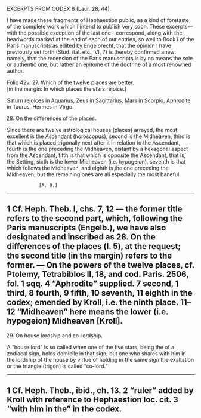 EXCERPTS FROM CODEX 8 (Laur. 28, 44).

I have made these fragments of Hephaestion public, as a kind of foretaste of the complete work which I intend to publish very soon. These excerpts—with the possible exception of the last one—correspond, along with the headwords marked at the end of each of our entries, so well to Book I of the Paris manuscripts as edited by Engelbrecht, that the opinion I have previously set forth (Stud. ital. etc., VI, 7) is thereby confirmed anew: namely, that the recension of the Paris manuscripts is by no means the sole or authentic one, but rather an epitome of the doctrine of a most renowned author.

Folio 42v. 27. Which of the twelve places are better.  
[in the margin: In which places the stars rejoice.]

Saturn rejoices in Aquarius, Zeus in Sagittarius, Mars in Scorpio, Aphrodite in Taurus, Hermes in Virgo.

28. On the differences of the places.

Since there are twelve astrological houses (places) arrayed, the most excellent is the Ascendant (horoscopus), second is the Midheaven, third is that which is placed trigonally next after it in relation to the Ascendant, fourth is the one preceding the Midheaven, distant by a hexagonal aspect from the Ascendant, fifth is that which is opposite the Ascendant, that is, the Setting, sixth is the lower Midheaven (i.e. hypogeion), seventh is that which follows the Midheaven, and eighth is the one preceding the Midheaven; but the remaining ones are all especially the most baneful.

                [A. O.]

---
1 Cf. Heph. Theb. I, chs. 7, 12 — the former title refers to the second part, which, following the Paris manuscripts (Engelb.), we have also designated and inscribed as 28. On the differences of the places (l. 5), at the request; the second title (in the margin) refers to the former. — On the powers of the twelve places, cf. Ptolemy, Tetrabiblos II, 18, and cod. Paris. 2506, fol. 1 sqq. 4 “Aphrodite” supplied. 7 second, 1 third, 8 fourth, 9 fifth, 10 seventh, 11 eighth in the codex; emended by Kroll, i.e. the ninth place. 11–12 “Midheaven” here means the lower (i.e. hypogeion) Midheaven [Kroll].
---

29. On house lordship and co-lordship.

A “house lord” is so called when one of the five stars, being the <ruler> of a zodiacal sign, holds domicile in that sign; but one who shares with him in the lordship of the house by virtue of holding in the same sign the exaltation or the triangle (trigon) is called “co-lord.”

---
1 Cf. Heph. Theb., ibid., ch. 13. 2 “ruler” added by Kroll with reference to Hephaestion loc. cit. 3 “with him in the” in the codex.
---